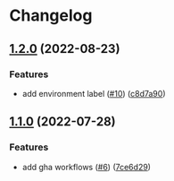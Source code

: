 # Changelog

## [1.2.0](https://github.com/entur/helm-charts/compare/common-v1.1.0...common-v1.2.0) (2022-08-23)


### Features

* add environment label ([#10](https://github.com/entur/helm-charts/issues/10)) ([c8d7a90](https://github.com/entur/helm-charts/commit/c8d7a90a5414b216314b940c2969d82842cdd18e))

## [1.1.0](https://github.com/entur/helm-charts/compare/common-1.0.2...common-v1.1.0) (2022-07-28)


### Features

* add gha workflows ([#6](https://github.com/entur/helm-charts/issues/6)) ([7ce6d29](https://github.com/entur/helm-charts/commit/7ce6d2987eb027f176a5836e81ed61e7c12066ff))
